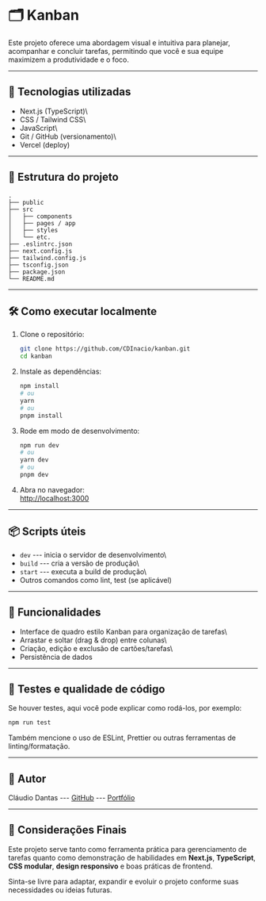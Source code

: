# 🗂️ Kanban

Este projeto oferece uma abordagem visual e intuitiva para planejar,
acompanhar e concluir tarefas, permitindo que você e sua equipe
maximizem a produtividade e o foco.

------------------------------------------------------------------------

## 🚀 Tecnologias utilizadas

-   Next.js (TypeScript)\
-   CSS / Tailwind CSS\
-   JavaScript\
-   Git / GitHub (versionamento)\
-   Vercel (deploy)

------------------------------------------------------------------------

## 📂 Estrutura do projeto

    .
    ├── public
    ├── src
    │   ├── components
    │   ├── pages / app
    │   ├── styles
    │   └── etc.
    ├── .eslintrc.json
    ├── next.config.js
    ├── tailwind.config.js
    ├── tsconfig.json
    ├── package.json
    └── README.md

------------------------------------------------------------------------

## 🛠️ Como executar localmente

1.  Clone o repositório:

    ``` bash
    git clone https://github.com/CDInacio/kanban.git
    cd kanban
    ```

2.  Instale as dependências:

    ``` bash
    npm install
    # ou
    yarn
    # ou
    pnpm install
    ```

3.  Rode em modo de desenvolvimento:

    ``` bash
    npm run dev
    # ou
    yarn dev
    # ou
    pnpm dev
    ```

4.  Abra no navegador:\
    <http://localhost:3000>

------------------------------------------------------------------------

## 📦 Scripts úteis

-   `dev` --- inicia o servidor de desenvolvimento\
-   `build` --- cria a versão de produção\
-   `start` --- executa a build de produção\
-   Outros comandos como lint, test (se aplicável)


------------------------------------------------------------------------

## 🎯 Funcionalidades

-   Interface de quadro estilo Kanban para organização de tarefas\
-   Arrastar e soltar (drag & drop) entre colunas\
-   Criação, edição e exclusão de cartões/tarefas\
-   Persistência de dados 

------------------------------------------------------------------------

## 🧪 Testes e qualidade de código

Se houver testes, aqui você pode explicar como rodá-los, por exemplo:

``` bash
npm run test
```

Também mencione o uso de ESLint, Prettier ou outras ferramentas de
linting/formatação.


------------------------------------------------------------------------

## 👤 Autor

Cláudio Dantas --- [GitHub](https://github.com/CDInacio) ---
[Portfólio](https://claudiodantas.vercel.app/)

------------------------------------------------------------------------

## 🚧 Considerações Finais

Este projeto serve tanto como ferramenta prática para gerenciamento de
tarefas quanto como demonstração de habilidades em **Next.js**,
**TypeScript**, **CSS modular**, **design responsivo** e boas práticas
de frontend.

Sinta-se livre para adaptar, expandir e evoluir o projeto conforme suas
necessidades ou ideias futuras.
